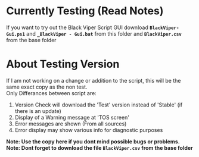 # Currently Testing (Read Notes)
If you want to try out the Black Viper Script GUI download **`BlackViper-Gui.ps1`** and **`_BlackViper - Gui.bat`** from this folder and **`BlackViper.csv`** from the base folder

# About Testing Version
If I am not working on a change or addition to the script, this will be the same exact copy as the non test.<br />
Only Differances between script are:
1. Version Check will download the 'Test' version instead of 'Stable' (if there is an update)
2. Display of a Warning message at 'TOS screen'
3. Error messages are shown (From all sources)
4. Error display may show various info for diagnostic purposes

**Note: Use the copy here if you dont mind possible bugs or problems.**<br />
**Note: Dont forget to download the file `BlackViper.csv` from the base folder**
